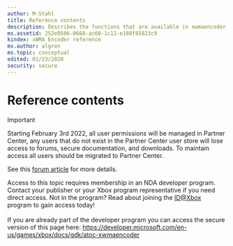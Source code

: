 ```yaml
---
author: M-Stahl
title: Reference contents
description: Describes the functions that are available in xwmaencoder.lib.
ms.assetid: 252e9506-0668-ac60-1c12-e188f85823c9
kindex: xWMA Encoder reference
ms.author: algren
ms.topic: conceptual
edited: 01/23/2020
security: secure
---
```


# Reference contents
> [!IMPORTANT]
> Starting February 3rd 2022, all user permissions will be managed in Partner Center, any users that do not exist in the Partner Center user store will lose access to forums, secure documentation, and downloads. To maintain access all users should be migrated to Partner Center. <p></p>See this <a href="https://forums.xboxlive.com/articles/132187/breaking-change-user-access-for-forums-secure-docu.html">forum article</a> for more details.  

 Access to this topic requires membership in an NDA developer program. Contact your publisher or your Xbox program representative if you need direct access. Not in the program? Read about joining the <a href="https://www.xbox.com/Developers/id">ID@Xbox</a> program to gain access today!  <br/><br/>If you are already part of the developer program you can access the secure version of this page here: <a target="_blank" href="https://developer.microsoft.com/en-us/games/xbox/docs/gdk/atoc-xwmaencoder">https://developer.microsoft.com/en-us/games/xbox/docs/gdk/atoc-xwmaencoder</a>